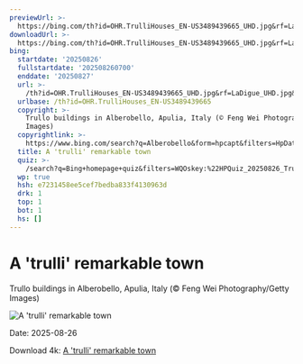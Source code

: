 ```yaml
---
previewUrl: >-
  https://bing.com/th?id=OHR.TrulliHouses_EN-US3489439665_UHD.jpg&rf=LaDigue_UHD.jpg&pid=hp&w=1024&h=576&rs=1&c=4
downloadUrl: >-
  https://bing.com/th?id=OHR.TrulliHouses_EN-US3489439665_UHD.jpg&rf=LaDigue_UHD.jpg&pid=hp&w=3840&h=2160&rs=1&c=4
bing:
  startdate: '20250826'
  fullstartdate: '202508260700'
  enddate: '20250827'
  url: >-
    /th?id=OHR.TrulliHouses_EN-US3489439665_UHD.jpg&rf=LaDigue_UHD.jpg&pid=hp&w=3840&h=2160&rs=1&c=4
  urlbase: /th?id=OHR.TrulliHouses_EN-US3489439665
  copyright: >-
    Trullo buildings in Alberobello, Apulia, Italy (© Feng Wei Photography/Getty
    Images)
  copyrightlink: >-
    https://www.bing.com/search?q=Alberobello&form=hpcapt&filters=HpDate%3a%2220250826_0700%22
  title: A 'trulli' remarkable town
  quiz: >-
    /search?q=Bing+homepage+quiz&filters=WQOskey:%22HPQuiz_20250826_TrulliHouses%22&FORM=HPQUIZ
  wp: true
  hsh: e7231458ee5cef7bedba833f4130963d
  drk: 1
  top: 1
  bot: 1
  hs: []
---
```

# A 'trulli' remarkable town

Trullo buildings in Alberobello, Apulia, Italy (© Feng Wei Photography/Getty Images)

![A 'trulli' remarkable town](https://bing.com/th?id=OHR.TrulliHouses_EN-US3489439665_UHD.jpg&rf=LaDigue_UHD.jpg&pid=hp&w=1024&h=576&rs=1&c=4)

Date: 2025-08-26

Download 4k: [A 'trulli' remarkable town](https://bing.com/th?id=OHR.TrulliHouses_EN-US3489439665_UHD.jpg&rf=LaDigue_UHD.jpg&pid=hp&w=3840&h=2160&rs=1&c=4)
